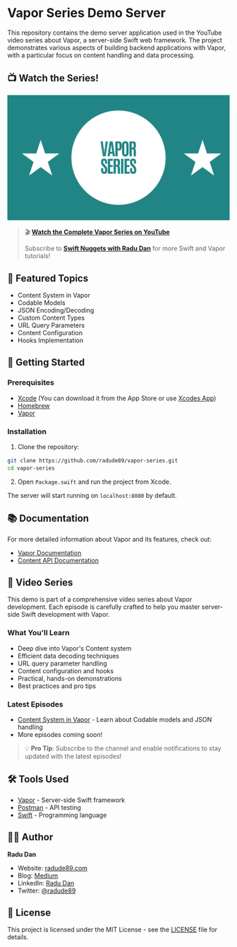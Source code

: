 # Vapor Series Demo Server
This repository contains the demo server application used in the YouTube video series about Vapor, a server-side Swift web framework. The project demonstrates various aspects of building backend applications with Vapor, with a particular focus on content handling and data processing.

## 📺 Watch the Series!
[![Swift Nuggets with Radu Dan](assets/vapor-demo-banner.png)](https://www.youtube.com/watch?v=PF64Emosfs4&list=PL9UNszxz2Q2e7as86UF2MX8s1v7IB7EYf)

> 🎬 **[Watch the Complete Vapor Series on YouTube](https://www.youtube.com/watch?v=PF64Emosfs4&list=PL9UNszxz2Q2e7as86UF2MX8s1v7IB7EYf)**
>
> Subscribe to **[Swift Nuggets with Radu Dan](https://www.youtube.com/@radude89)** for more Swift and Vapor tutorials!

## 🎯 Featured Topics

- Content System in Vapor
- Codable Models
- JSON Encoding/Decoding
- Custom Content Types
- URL Query Parameters
- Content Configuration
- Hooks Implementation

## 🚀 Getting Started

### Prerequisites

- [Xcode](https://developer.apple.com/xcode/) (You can download it from the App Store or use [Xcodes App](https://www.xcodes.app/))
- [Homebrew](https://brew.sh/)
- [Vapor](https://docs.vapor.codes/install/macos/)

### Installation

1. Clone the repository:
```bash
git clone https://github.com/radude89/vapor-series.git
cd vapor-series
```

2. Open `Package.swift` and run the project from Xcode.

The server will start running on `localhost:8080` by default.

## 📚 Documentation

For more detailed information about Vapor and its features, check out:
- [Vapor Documentation](https://docs.vapor.codes/)
- [Content API Documentation](https://docs.vapor.codes/basics/content/)

## 🎥 Video Series

This demo is part of a comprehensive video series about Vapor development. Each episode is carefully crafted to help you master server-side Swift development with Vapor.

### What You'll Learn
- Deep dive into Vapor's Content system
- Efficient data decoding techniques
- URL query parameter handling
- Content configuration and hooks
- Practical, hands-on demonstrations
- Best practices and pro tips

### Latest Episodes
- [Content System in Vapor](https://www.youtube.com/watch?v=PF64Emosfs4&list=PL9UNszxz2Q2e7as86UF2MX8s1v7IB7EYf) - Learn about Codable models and JSON handling
- More episodes coming soon!

> 💡 **Pro Tip**: Subscribe to the channel and enable notifications to stay updated with the latest episodes!

## 🛠 Tools Used

- [Vapor](https://vapor.codes) - Server-side Swift framework
- [Postman](https://www.postman.com/) - API testing
- [Swift](https://swift.org) - Programming language

## 👨‍💻 Author

**Radu Dan**
- Website: [radude89.com](https://www.radude89.com/)
- Blog: [Medium](https://radu-ionut-dan.medium.com/)
- LinkedIn: [Radu Dan](https://www.linkedin.com/in/radu-dan-b0182349/)
- Twitter: [@radude89](https://twitter.com/radude89)

## 📄 License

This project is licensed under the MIT License - see the [LICENSE](LICENSE) file for details.
